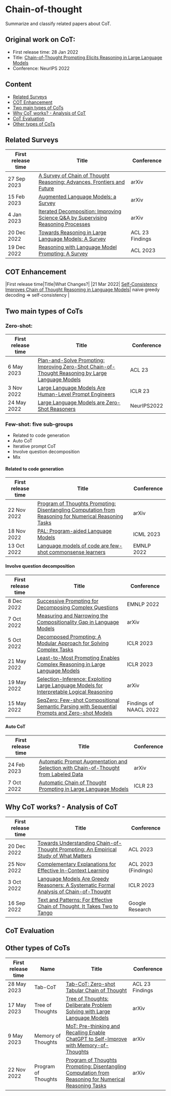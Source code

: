 # Chain-of-thought
Summarize and classify related papers about CoT.

## Original work on CoT:
- First release time: 28 Jan 2022
- Title: [Chain-of-Thought Prompting Elicits Reasoning in Large Language Models](https://arxiv.org/abs/2201.11903)
- Conference: NeurIPS 2022

## Content
- [Related Surveys](https://github.com/Alab-NII/chain-of-thought/blob/main/README.md#related-surveys)
- [COT Enhancement](https://github.com/Alab-NII/chain-of-thought/blob/main/README.md#cot-enhancement)
- [Two main types of CoTs](https://github.com/Alab-NII/chain-of-thought/blob/main/README.md#two-main-types-of-cots)
- [Why CoT works? - Analysis of CoT](https://github.com/Alab-NII/chain-of-thought/blob/main/README.md#why-cot-works---analysis-of-cot)
- [CoT Evaluation](https://github.com/Alab-NII/chain-of-thought/blob/main/README.md#cot-evaluation)
- [Other types of CoTs](https://github.com/Alab-NII/chain-of-thought/blob/main/README.md#other-types-of-cots)

## Related Surveys
|First release time|Title|Conference|
|---|---| --- |
|27 Sep 2023| [A Survey of Chain of Thought Reasoning: Advances, Frontiers and Future](https://arxiv.org/abs/2309.15402)| arXiv |
|  15 Feb 2023   |  [Augmented Language Models: a Survey](https://arxiv.org/pdf/2302.07842.pdf)   |  arXiv   |
|   4 Jan 2023  |  [Iterated Decomposition: Improving Science Q&A by Supervising Reasoning Processes](https://arxiv.org/abs/2301.01751)   |  arXiv   |
|  20 Dec 2022   |  [Towards Reasoning in Large Language Models: A Survey](https://arxiv.org/abs/2212.10403)   |  ACL 23 Findings   |
| 19 Dec 2022 | [Reasoning with Language Model Prompting: A Survey](https://arxiv.org/abs/2212.09597)  | ACL 2023   |

## COT Enhancement
|First release time|Title|What Changes?|
|21 Mar 2022| [Self-Consistency Improves Chain of Thought Reasoning in Language Models](https://arxiv.org/abs/2203.11171)| naive greedy decoding => self-consistency |

## Two main types of CoTs
### Zero-shot:
|First release time|Title|Conference|
|---|---| --- |
|  6 May 2023 |  [Plan-and-Solve Prompting: Improving Zero-Shot Chain-of-Thought Reasoning by Large Language Models](https://arxiv.org/abs/2305.04091)  |  ACL 23  |
|  3 Nov 2022  |  [Large Language Models Are Human-Level Prompt Engineers](https://arxiv.org/abs/2211.01910)  |  ICLR 23  |
|  24 May 2022  | [Large Language Models are Zero-Shot Reasoners](https://arxiv.org/abs/2205.11916)   |  NeurIPS2022  |

### Few-shot: five sub-groups
- Related to code generation
- Auto CoT
- Iterative prompt CoT
- Involve question decomposition
- Mix

#### Related to code generation
|First release time|Title|Conference|
|---|---| --- |
|  22 Nov 2022  | [Program of Thoughts Prompting: Disentangling Computation from Reasoning for Numerical Reasoning Tasks](https://arxiv.org/abs/2211.12588)  |  arXiv  |
| 18 Nov 2022   | [PAL: Program-aided Language Models](https://arxiv.org/pdf/2211.10435.pdf)  |  ICML 2023  |
 |  13 Oct 2022  | [Language models of code are few-shot commonsense learners](https://aclanthology.org/2022.emnlp-main.90.pdf)  |  EMNLP 2022  |


#### Involve question decomposition
|First release time|Title|Conference|
|---|---| --- |
|  8 Dec 2022    |  [Successive Prompting for Decomposing Complex Questions](https://aclanthology.org/2022.emnlp-main.81.pdf)   |    EMNLP 2022   |
|   7 Oct 2022   |  [Measuring and Narrowing the Compositionality Gap in Language Models](https://arxiv.org/pdf/2210.03350.pdf)   |    arXiv   |
|  5 Oct 2022    |  [Decomposed Prompting: A Modular Approach for Solving Complex Tasks ](https://arxiv.org/pdf/2210.02406.pdf)   |     ICLR 2023   |
|  21 May 2022    |  [Least-to-Most Prompting Enables Complex Reasoning in Large Language Models](https://arxiv.org/abs/2205.10625)   |    ICLR 2023   |
|   19 May 2022   |  [Selection-Inference: Exploiting Large Language Models for Interpretable Logical Reasoning](https://arxiv.org/abs/2205.09712)   |   arXiv    |
|  15 May 2022    |  [SeqZero: Few-shot Compositional Semantic Parsing with Sequential Prompts and Zero-shot Models](https://aclanthology.org/2022.findings-naacl.5/)   |   Findings of NAACL 2022    |


#### Auto CoT
|First release time|Title|Conference|
|---|---| --- |
|  24 Feb 2023   |  [Automatic Prompt Augmentation and Selection with Chain-of-Thought from Labeled Data](https://arxiv.org/abs/2302.12822)   |   arXiv |
|  7 Oct 2022   |  [Automatic Chain of Thought Prompting in Large Language Models](https://arxiv.org/abs/2210.03493)   |   ICLR 23    |


## Why CoT works? - Analysis of CoT
|First release time|Title|Conference|
|---|---| --- |
|  20 Dec 2022   |   [Towards Understanding Chain-of-Thought Prompting: An Empirical Study of What Matters](https://aclanthology.org/2023.acl-long.153/)  |  ACL 2023   |
|   25 Nov 2022  |   [Complementary Explanations for Effective In-Context Learning](https://aclanthology.org/2023.findings-acl.273/)  |  ACL 2023 (Findings)   |
|  3 Oct 2022   |  [Language Models Are Greedy Reasoners: A Systematic Formal Analysis of Chain-of-Thought](https://arxiv.org/abs/2210.01240)   |   ICLR 2023   |
|  16 Sep 2022   |  [Text and Patterns: For Effective Chain of Thought, It Takes Two to Tango](https://arxiv.org/abs/2209.07686)   |  Google Research   |


## CoT Evaluation

## Other types of CoTs
|First release time|Name | Title|Conference|
|---|---| ---| --- |
|   28 May 2023   |  Tab-CoT |  [Tab-CoT: Zero-shot Tabular Chain of Thought](https://arxiv.org/abs/2305.17812)  |  ACL 23 Findings    |
|   17 May 2023   | Tree of Thoughts |  [Tree of Thoughts: Deliberate Problem Solving with Large Language Models](https://arxiv.org/abs/2305.10601)  |  arXiv    |
|  9 May 2023    |  Memory of Thoughts|  [MoT: Pre-thinking and Recalling Enable ChatGPT to Self-Improve with Memory-of-Thoughts](https://arxiv.org/abs/2305.05181)  |    arXiv  |
|  22 Nov 2022    | Program of Thoughts |  [Program of Thoughts Prompting: Disentangling Computation from Reasoning for Numerical Reasoning Tasks](https://arxiv.org/abs/2211.12588)   |   arXiv   |
